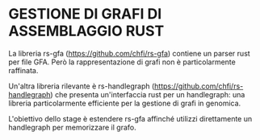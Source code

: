 # GESTIONE DI GRAFI DI ASSEMBLAGGIO RUST
La libreria rs-gfa (https://github.com/chfi/rs-gfa) contiene un parser rust per file GFA. 
Però la rappresentazione di grafi non è particolarmente raffinata. 

Un'altra libreria rilevante è rs-handlegraph (https://github.com/chfi/rs-handlegraph) che presenta un'interfaccia
rust per un handlegraph: una libreria particolarmente efficiente per la gestione di grafi in genomica.

L'obiettivo dello stage è estendere rs-gfa affinché utilizzi direttamente un handlegraph per memorizzare il grafo.
